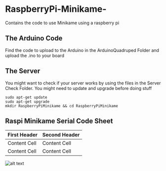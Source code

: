 # RaspberryPi-Minikame-
Contains the code to use Minikame using a raspberry pi

## The Arduino Code

Find the code to upload to the Arduino in the ArduinoQuadruped Folder and upload the .ino to your board

## The Server

You might want to check if your server works by using the files in the Server Check Folder. You might need to update and upgrade before 
doing stuff

```
sudo apt-get update
sudo apt-get upgrade
mkdir RaspberryPiMinikame && cd RaspberryPiMinikame
```
## Raspi Minikame Serial Code Sheet

| First Header  | Second Header |
| ------------- | ------------- |
| Content Cell  | Content Cell  |
| Content Cell  | Content Cell  |

![alt text](https://github.com/LakshBhambhani/RaspberryPi-Minikame-/blob/master/Pictures/Screen%20Shot%202019-03-04%20at%201.10.27%20PM.png)
